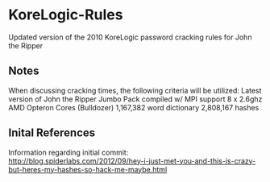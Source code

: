KoreLogic-Rules
===============

Updated version of the 2010 KoreLogic password cracking rules for John the Ripper

Notes
--
When discussing cracking times, the following criteria will be utilized:
 Latest version of John the Ripper Jumbo Pack compiled w/ MPI support
 8 x 2.6ghz AMD Opteron Cores (Bulldozer)
 1,167,382 word dictionary
 2,808,167 hashes

Inital References
--
Information regarding initial commit:
 http://blog.spiderlabs.com/2012/09/hey-i-just-met-you-and-this-is-crazy-but-heres-my-hashes-so-hack-me-maybe.html

